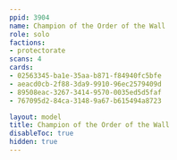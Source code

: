 ```yaml
---
ppid: 3904
name: Champion of the Order of the Wall
role: solo
factions:
- protectorate
scans: 4
cards:
- 02563345-ba1e-35aa-b871-f84940fc5bfe
- aeacd0cb-2f88-3da9-9910-96ec2579409d
- 89508eac-3267-3414-9570-0035ed5d5faf
- 767095d2-84ca-3148-9a67-b615494a8723

layout: model
title: Champion of the Order of the Wall
disableToc: true
hidden: true
---
```

